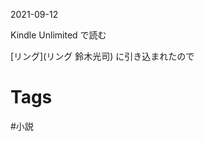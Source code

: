 2021-09-12

Kindle Unlimited で読む

[リング](リング 鈴木光司) に引き込まれたので



Tags
================================================================================


#小説 
